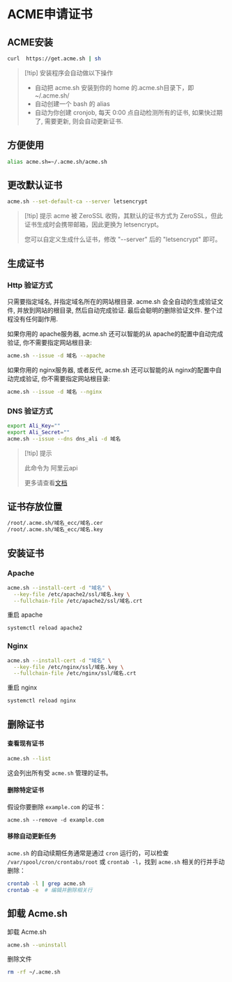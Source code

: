 # ACME申请证书

## ACME安装

```bash
curl  https://get.acme.sh | sh
```

> [!tip] 安装程序会自动做以下操作
>
> - 自动把 acme.sh 安装到你的 home 的.acme.sh目录下，即~/.acme.sh/
> - 自动创建一个 bash 的 alias
> - 自动为你创建 cronjob, 每天 0:00 点自动检测所有的证书, 如果快过期了, 需要更新, 则会自动更新证书.

## 方便使用

```bash
alias acme.sh=~/.acme.sh/acme.sh
```

## 更改默认证书

```bash
acme.sh --set-default-ca --server letsencrypt
```

> [!tip] 提示
> acme 被 ZeroSSL 收购，其默认的证书方式为 ZeroSSL，但此证书生成时会携带邮箱，因此更换为 letsencrypt。
>
> 您可以自定义生成什么证书，修改 "--server" 后的 "letsencrypt" 即可。

## 生成证书

### Http 验证方式

只需要指定域名, 并指定域名所在的网站根目录. acme.sh 会全自动的生成验证文件, 并放到网站的根目录, 然后自动完成验证. 最后会聪明的删除验证文件. 整个过程没有任何副作用.

如果你用的 apache服务器, acme.sh 还可以智能的从 apache的配置中自动完成验证, 你不需要指定网站根目录:

```bash
acme.sh --issue -d 域名 --apache
```

如果你用的 nginx服务器, 或者反代, acme.sh 还可以智能的从 nginx的配置中自动完成验证, 你不需要指定网站根目录:

```bash
acme.sh --issue -d 域名 --nginx
```

### DNS 验证方式

```bash
export Ali_Key=""
export Ali_Secret=""
acme.sh --issue --dns dns_ali -d 域名
```

> [!tip] 提示
>
> 此命令为 阿里云api
>
> 更多请查看[文档](https://github.com/acmesh-official/acme.sh/wiki/dnsapi)

## 证书存放位置

```txt
/root/.acme.sh/域名_ecc/域名.cer
/root/.acme.sh/域名_ecc/域名.key
```

## 安装证书

### Apache

```bash
acme.sh --install-cert -d "域名" \
  --key-file /etc/apache2/ssl/域名.key \
  --fullchain-file /etc/apache2/ssl/域名.crt
```

重启 apache

```bash
systemctl reload apache2
```

### Nginx

```bash
acme.sh --install-cert -d "域名" \
  --key-file /etc/nginx/ssl/域名.key \
  --fullchain-file /etc/nginx/ssl/域名.crt
```

重启 nginx

```bash
systemctl reload nginx
```

## 删除证书

#### **查看现有证书**

```bash
acme.sh --list
```

这会列出所有受 `acme.sh` 管理的证书。

#### 删除特定证书

假设你要删除 `example.com` 的证书：

```
acme.sh --remove -d example.com
```

#### 移除自动更新任务

`acme.sh` 的自动续期任务通常是通过 `cron` 运行的，可以检查 `/var/spool/cron/crontabs/root` 或 `crontab -l`，找到 `acme.sh` 相关的行并手动删除：

```bash
crontab -l | grep acme.sh
crontab -e  # 编辑并删除相关行
```

## 卸载 Acme.sh

卸载 Acme.sh

```bash
acme.sh --uninstall
```

删除文件

```bash
rm -rf ~/.acme.sh
```
